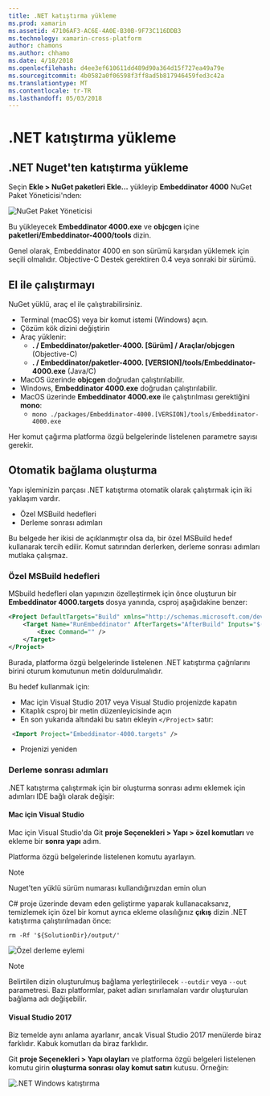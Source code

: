 ```yaml
---
title: .NET katıştırma yükleme
ms.prod: xamarin
ms.assetid: 47106AF3-AC6E-4A0E-B30B-9F73C116DDB3
ms.technology: xamarin-cross-platform
author: chamons
ms.author: chhamo
ms.date: 4/18/2018
ms.openlocfilehash: d4ee3ef610611dd489d90a364d15f727ea49a79e
ms.sourcegitcommit: 4b0582a0f06598f3ff8ad5b817946459fed3c42a
ms.translationtype: MT
ms.contentlocale: tr-TR
ms.lasthandoff: 05/03/2018
---
```

# <a name="installing-net-embedding"></a>.NET katıştırma yükleme

## <a name="installing-net-embedding-from-nuget"></a>.NET Nuget'ten katıştırma yükleme

Seçin **Ekle > NuGet paketleri Ekle...**  yükleyip **Embeddinator 4000** NuGet Paket Yöneticisi'nden:

![NuGet Paket Yöneticisi](images/visualstudionuget.png)

Bu yükleyecek **Embeddinator 4000.exe** ve **objcgen** içine **paketleri/Embeddinator-4000/tools** dizin.

Genel olarak, Embeddinator 4000 en son sürümü karşıdan yüklemek için seçili olmalıdır. Objective-C Destek gerektiren 0.4 veya sonraki bir sürümü.

## <a name="running-manually"></a>El ile çalıştırmayı

NuGet yüklü, araç el ile çalıştırabilirsiniz.

- Terminal (macOS) veya bir komut istemi (Windows) açın.
- Çözüm kök dizini değiştirin
- Araç yüklenir:
    - **. / Embeddinator/paketler-4000. [Sürüm] / Araçlar/objcgen** (Objective-C)
    - **. / Embeddinator/paketler-4000. [VERSION]/tools/Embeddinator-4000.exe** (Java/C) 
- MacOS üzerinde **objcgen** doğrudan çalıştırılabilir. 
- Windows, **Embeddinator 4000.exe** doğrudan çalıştırılabilir.
- MacOS üzerinde **Embeddinator 4000.exe** ile çalıştırılması gerektiğini **mono**: 
    - `mono ./packages/Embeddinator-4000.[VERSION]/tools/Embeddinator-4000.exe`

Her komut çağırma platforma özgü belgelerinde listelenen parametre sayısı gerekir.

## <a name="automatic-binding-generation"></a>Otomatik bağlama oluşturma

Yapı işleminizin parçası .NET katıştırma otomatik olarak çalıştırmak için iki yaklaşım vardır.

- Özel MSBuild hedefleri
- Derleme sonrası adımları

Bu belgede her ikisi de açıklanmıştır olsa da, bir özel MSBuild hedef kullanarak tercih edilir. Komut satırından derlerken, derleme sonrası adımları mutlaka çalışmaz.

### <a name="custom-msbuild-targets"></a>Özel MSBuild hedefleri

MSbuild hedefleri olan yapınızın özelleştirmek için önce oluşturun bir **Embeddinator 4000.targets** dosya yanında, csproj aşağıdakine benzer:

```xml
<Project DefaultTargets="Build" xmlns="http://schemas.microsoft.com/developer/msbuild/2003">
    <Target Name="RunEmbeddinator" AfterTargets="AfterBuild" Inputs="$(OutputPath)/$(AssemblyName).dll" Outputs="$(IntermediateOutputPath)/Embeddinator/$(AssemblyName).framework/$(AssemblyName)">
        <Exec Command="" />
    </Target>
</Project>
```

Burada, platforma özgü belgelerinde listelenen .NET katıştırma çağrılarını birini oturum komutunun metin doldurulmalıdır.

Bu hedef kullanmak için:

- Mac için Visual Studio 2017 veya Visual Studio projenizde kapatın
- Kitaplık csproj bir metin düzenleyicisinde açın
- En son yukarıda altındaki bu satırı ekleyin `</Project>` satır:

```xml
 <Import Project="Embeddinator-4000.targets" />
```

- Projenizi yeniden

### <a name="post-build-steps"></a>Derleme sonrası adımları

.NET katıştırma çalıştırmak için bir oluşturma sonrası adımı eklemek için adımları IDE bağlı olarak değişir:

#### <a name="visual-studio-for-mac"></a>Mac için Visual Studio

Mac için Visual Studio'da Git **proje Seçenekleri > Yapı > özel komutları** ve ekleme bir **sonra yapı** adım.

Platforma özgü belgelerinde listelenen komutu ayarlayın.

> [!NOTE]
> Nuget'ten yüklü sürüm numarası kullandığınızdan emin olun

C# proje üzerinde devam eden geliştirme yaparak kullanacaksanız, temizlemek için özel bir komut ayrıca ekleme olasılığınız **çıkış** dizin .NET katıştırma çalıştırılmadan önce:

```shell
rm -Rf '${SolutionDir}/output/'
```

![Özel derleme eylemi](images/visualstudiocustombuild.png)

> [!NOTE]
> Belirtilen dizin oluşturulmuş bağlama yerleştirilecek `--outdir` veya `--out` parametresi. Bazı platformlar, paket adları sınırlamaları vardır oluşturulan bağlama adı değişebilir.

#### <a name="visual-studio-2017"></a>Visual Studio 2017

Biz temelde aynı anlama ayarlanır, ancak Visual Studio 2017 menülerde biraz farklıdır. Kabuk komutları da biraz farklıdır.

Git **proje Seçenekleri > Yapı olayları** ve platforma özgü belgeleri listelenen komutu girin **oluşturma sonrası olay komut satırı** kutusu. Örneğin:

![.NET Windows katıştırma](images/visualstudiowindows.png)
